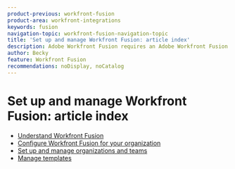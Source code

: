 ```yaml
---
product-previous: workfront-fusion
product-area: workfront-integrations
keywords: fusion
navigation-topic: workfront-fusion-navigation-topic
title: 'Set up and manage Workfront Fusion: article index'
description: Adobe Workfront Fusion requires an Adobe Workfront Fusion license in addition to an Adobe Workfront license.
author: Becky
feature: Workfront Fusion
recommendations: noDisplay, noCatalog
---
```


# Set up and manage Workfront Fusion: article index

* [Understand Workfront Fusion](/help/workfront-fusion/set-up-and-manage-workfront-fusion/understand-fusion/understand-fusion.md)
* [Configure Workfront Fusion for your organization](/help/workfront-fusion/set-up-and-manage-workfront-fusion/configure-fusion-account/configure-fusion-account-toc.md)
* [Set up and manage organizations and teams](/help/workfront-fusion/set-up-and-manage-workfront-fusion/set-up-and-manage-orgs-and-teams/set-up-and-manage-orgs-and-teams.md)
* [Manage templates](/help/workfront-fusion/set-up-and-manage-workfront-fusion/manage-templates/manage-templates-toc.md)